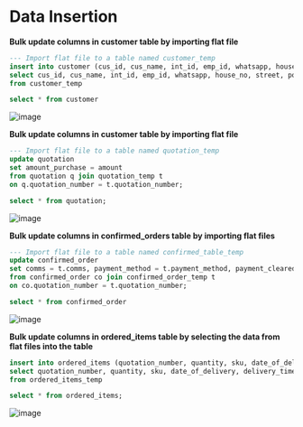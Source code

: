 # Data Insertion #

**Bulk update columns in customer table by importing flat file**
```sql
--- Import flat file to a table named customer_temp
insert into customer (cus_id, cus_name, int_id, emp_id, whatsapp, house_no, street, postal_code, last_visit)
select cus_id, cus_name, int_id, emp_id, whatsapp, house_no, street, postal_code, last_visit
from customer_temp

select * from customer
```
![image](https://user-images.githubusercontent.com/77920592/204567104-d68c4243-7aa2-4150-ba59-59473bd30e91.png)

**Bulk update columns in customer table by importing flat file**
```sql
--- Import flat file to a table named quotation_temp
update quotation
set amount_purchase = amount
from quotation q join quotation_temp t
on q.quotation_number = t.quotation_number;

select * from quotation;
```
![image](https://user-images.githubusercontent.com/77920592/204562101-78a0b24a-7dcd-4193-95a6-4e1e26ee69c4.png)

**Bulk update columns in confirmed_orders table by importing flat files**
```sql
--- Import flat file to a table named confirmed_table_temp
update confirmed_order
set comms = t.comms, payment_method = t.payment_method, payment_cleared =  t.payment_cleared
from confirmed_order co join confirmed_order_temp t
on co.quotation_number = t.quotation_number;

select * from confirmed_order
```
![image](https://user-images.githubusercontent.com/77920592/204562202-dfb8e12c-025f-4fa1-a32b-cb76f723f39c.png)

**Bulk update columns in ordered_items table by selecting the data from flat files into the table**
```sql
insert into ordered_items (quotation_number, quantity, sku, date_of_delivery, delivery_time, assigned_driver)
select quotation_number, quantity, sku, date_of_delivery, delivery_time, assigned_driver
from ordered_items_temp

select * from ordered_items;
```
![image](https://user-images.githubusercontent.com/77920592/204562317-cb5e4297-4a24-4ae6-b9c2-f202ffe4d757.png)
